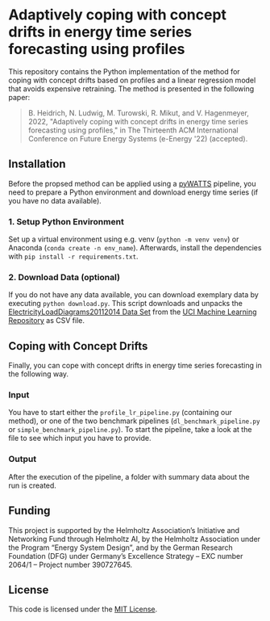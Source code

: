 # Adaptively coping with concept drifts in energy time series forecasting using profiles

This repository contains the Python implementation of the method for coping with concept drifts based on profiles and a linear regression model that avoids expensive retraining. The method is presented in the following paper:
>B. Heidrich, N. Ludwig, M. Turowski, R. Mikut, and V. Hagenmeyer, 2022, "Adaptively coping with concept drifts in energy time series forecasting using profiles," in The Thirteenth ACM International Conference on Future Energy Systems (e-Energy '22) (accepted).


## Installation

Before the propsed method can be applied using a [pyWATTS](https://github.com/KIT-IAI/pyWATTS) pipeline, you need to prepare a Python environment and download energy time series (if you have no data available).

### 1. Setup Python Environment

Set up a virtual environment using e.g. venv (`python -m venv venv`) or Anaconda (`conda create -n env_name`). Afterwards, install the dependencies with `pip install -r requirements.txt`. 

### 2. Download Data (optional)

If you do not have any data available, you can download exemplary data by executing `python download.py`. This script downloads and unpacks the [ElectricityLoadDiagrams20112014 Data Set](https://archive.ics.uci.edu/ml/datasets/ElectricityLoadDiagrams20112014) from the [UCI Machine Learning Repository](https://archive.ics.uci.edu/ml/) as CSV file.


## Coping with Concept Drifts

Finally, you can cope with concept drifts in energy time series forecasting in the following way.

### Input

You have to start either the `profile_lr_pipeline.py` (containing our method), or one of the two benchmark pipelines
(`dl_benchmark_pipeline.py` or `simple_benchmark_pipeline.py`).
To start the pipeline, take a look at the file to see which input you have to provide.

### Output

After the execution of the pipeline, a folder with summary data about the run is created.


## Funding

This project is supported by the Helmholtz Association’s Initiative and Networking Fund through Helmholtz AI, by the Helmholtz Association under the Program “Energy System Design”, and by the German Research Foundation (DFG) under Germany’s Excellence Strategy – EXC number 2064/1 – Project number 390727645.


## License

This code is licensed under the [MIT License](LICENSE).
